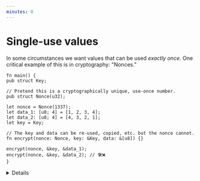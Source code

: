 ```yaml
---
minutes: 0
---
```


# Single-use values

In some circumstances we want values that can be used _exactly once_. One critical example of this is in cryptography: "Nonces."

```rust,editable
fn main() {
pub struct Key;

// Pretend this is a cryptographically unique, use-once number.
pub struct Nonce(u32);

let nonce = Nonce(1337);
let data_1: [u8; 4] = [1, 2, 3, 4];
let data_2: [u8; 4] = [4, 3, 2, 1];
let key = Key;

// The key and data can be re-used, copied, etc. but the nonce cannot.
fn encrypt(nonce: Nonce, key: &Key, data: &[u8]) {}

encrypt(nonce, &key, &data_1);
encrypt(nonce, &key, &data_2); // 🛠️❌
}
```
<details>

- Owned "consumption" lets us model single-use values.

- Not implementing clone/copy here and making the interior type opaque (as per the newtype pattern) is _intentional_, as it prevents multiple uses of the same, API-controlled value.

- I.e. A Nonce is a additional piece of random, unique data during an encryption process that helps prevent "replay attacks".

- In practice people have ended up re-using nonces in circumstances where security is important, making it possible for private key information to be derived by attackers.

- By tying nonce creation and consumption up in rust's ownership model, and by not implementing clone/copy on sensitive single-use data, we can prevent this kind of dangerous misuse.

- Cryptography Nuance: There is still the case where a nonce may be used twice if it's created through purely a pseudo-random process with no additional metadata, and that circumstance can't be avoided through this particular method. This kind of API prevents one kind of misuse, but not all kinds.

</details>